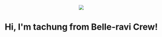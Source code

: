 <div align="center">
  <img src="https://github.com/tachung2/tachung2/assets/40621278/f132879a-87ac-4d41-9746-4de52c73b58c">
  <h1>Hi, I'm tachung from Belle-ravi Crew!</h1>
</div>

